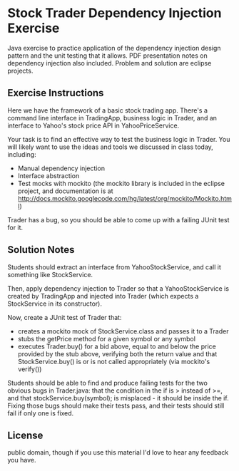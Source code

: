 Stock Trader Dependency Injection Exercise
=
Java exercise to practice application of the dependency injection design pattern and the unit testing that it allows. PDF presentation notes on dependency injection also included. Problem and solution are eclipse projects.


Exercise Instructions
-
Here we have the framework of a basic stock trading app. There's a command line interface in TradingApp, business logic in Trader, and an interface to Yahoo's stock price API in YahooPriceService.

Your task is to find an effective way to test the business logic in Trader. You will likely want to use the ideas and tools we discussed in class today, including:
- Manual dependency injection
- Interface abstraction
- Test mocks with mockito (the mockito library is included in the eclipse project, and documentation is at http://docs.mockito.googlecode.com/hg/latest/org/mockito/Mockito.html)

Trader has a bug, so you should be able to come up with a failing JUnit test for it.


Solution Notes
-

Students should extract an interface from YahooStockService, and call it something like StockService.

Then, apply dependency injection to Trader so that a YahooStockService is created by TradingApp and
injected into Trader (which expects a StockService in its constructor). 

Now, create a JUnit test of
Trader that:
- creates a mockito mock of StockService.class and passes it to a Trader
- stubs the getPrice method for a given symbol or any symbol
- executes Trader.buy() for a bid above, equal to and below the price provided by the stub above, verifying
both the return value and that StockService.buy() is or is not called appropriately (via mockito's verify())

Students should be able to find and produce failing tests for the two obvious bugs in Trader.java: that
the condition in the if is > instead of >=, and that stockService.buy(symbol); is misplaced - it should
be inside the if. Fixing those bugs should make their tests pass, and their tests should still fail if
only one is fixed.


License
-
public domain, though if you use this material I'd love to hear any feedback you have.

